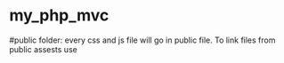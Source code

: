 # my_php_mvc

#public folder: every css and js file will go in public file. To link files from public assests use <?=ROOT_URL . '/public/foldername/filename'?>

